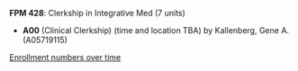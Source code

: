 **FPM 428**: Clerkship in Integrative Med (7 units)

- **A00** (Clinical Clerkship) (time and location TBA) by Kallenberg, Gene A. (A05719115)

[Enrollment numbers over time](./FPM428.tsv)
